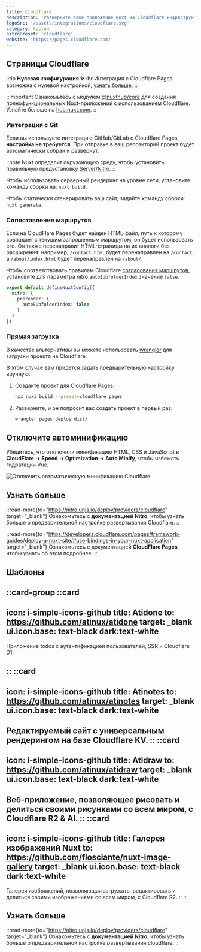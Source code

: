 ```yaml
---
title: Cloudflare
description: 'Разверните ваше приложение Nuxt на Cloudflare инфраструктуре.'
logoSrc: '/assets/integrations/cloudflare.svg'
category: Хостинг
nitroPreset: 'cloudflare'
website: 'https://pages.cloudflare.com/'
---
```


## Страницы Cloudflare

::tip
**Нулевая конфигурация ✨**
:br
Интеграция с Cloudflare Pages возможна с нулевой настройкой, [узнать больше](https://nitro.unjs.io/deploy#zero-config-providers).
::

::important
Ознакомьтесь с модулем [@nuxthub/core](/modules/hub) для создания полнофункциональных Nuxt-приложений с использованием Cloudflare. Узнайте больше на [hub.nuxt.com](https://hub.nuxt.com).
::

### Интеграция с Git

Если вы используете интеграцию GitHub/GitLab с Cloudflare Pages, **настройка не требуется**. При отправке в ваш репозиторий проект будет автоматически собран и развернут.

::note
Nuxt определит окружающую среду, чтобы установить правильную предустановку [Server/Nitro](https://nitro.unjs.io/deploy/providers/cloudflare).
::

Чтобы использовать серверный рендеринг на уровне сети, установите команду сборки на: `nuxt build`.

Чтобы статически сгенерировать ваш сайт, задайте команду сборки: `nuxt generate`.

### Сопоставление маршрутов

Если на CloudFlare Pages будет найден HTML-файл, путь к которому совпадает с текущим запрошенным маршрутом, он будет использовать его. Он также перенаправит HTML-страницы на их аналоги без расширения: например, `/contact.html` будет перенаправлен на `/contact`, а `/about/index.html` будет перенаправлен на `/about/`.

Чтобы соответствовать правилам Cloudflare [согласования маршрутов](https://developers.cloudflare.com/pages/configuration/serving-pages/#route-matching), установите для параметра nitro `autoSubfolderIndex` значение `false`.

```ts [nuxt.config.ts]
export default defineNuxtConfig({
  nitro: {
    prerender: {
      autoSubfolderIndex: false
    }
  }
})
```

### Прямая загрузка

В качестве альтернативы вы можете использовать [wrangler](https://github.com/cloudflare/workers-sdk) для загрузки проекта на Cloudflare.

В этом случае вам придется задать предварительную настройку вручную.

1. Создайте проект для Cloudflare Pages:

    ```bash [Terminal]
    npx nuxi build --preset=cloudflare_pages
    ```

2. Разверните, и он попросит вас создать проект в первый раз:

    ```bash [Terminal]
    wrangler pages deploy dist/
    ```

## Отключите автоминификацию

Убедитесь, что отключили минификацию HTML, CSS и JavaScript в **CloudFlare -> Speed -> Optimization -> Auto Minify**, чтобы избежать гидратации Vue.

![Отключить автоматическую минификацию Cloudflare](/assets/deploy/cloudflare-auto-minify.png)

## Узнать больше

::read-more{to="https://nitro.unjs.io/deploy/providers/cloudflare" target="_blank"}
Ознакомьтесь с **документацией Nitro**, чтобы узнать больше о предварительной настройке развертывания Cloudflare.
::

::read-more{to="https://developers.cloudflare.com/pages/framework-guides/deploy-a-nuxt-site/#use-bindings-in-your-nuxt-application" target="_blank"}
Ознакомьтесь с документацией **CloudFlare Pages**, чтобы узнать об этом подробнее.
::

## Шаблоны

::card-group
  ::card
  ---
  icon: i-simple-icons-github
  title: Atidone
  to: https://github.com/atinux/atidone
  target: _blank
  ui.icon.base: text-black dark:text-white
  ---

  Приложение todos с аутентификацией пользователей, SSR и Cloudflare D1.

  ::
  ::card
  ---
  icon: i-simple-icons-github
  title: Atinotes
  to: https://github.com/atinux/atinotes
  target: _blank
  ui.icon.base: text-black dark:text-white
  ---

  Редактируемый сайт с универсальным рендерингом на базе Cloudflare KV.
  ::
  ::card
  ---
  icon: i-simple-icons-github
  title: Atidraw
  to: https://github.com/atinux/atidraw
  target: _blank
  ui.icon.base: text-black dark:text-white
  ---
  Веб-приложение, позволяющее рисовать и делиться своими рисунками со всем миром, с Cloudflare R2 & AI.
  ::
  ::card
  ---
  icon: i-simple-icons-github
  title: Галерея изображений Nuxt
  to: https://github.com/flosciante/nuxt-image-gallery
  target: _blank
  ui.icon.base: text-black dark:text-white
  ---
  Галерея изображений, позволяющая загружать, редактировать и делиться своими изображениями со всем миром, с Cloudflare R2.
  ::
::

## Узнать больше

::read-more{to="https://nitro.unjs.io/deploy/providers/cloudflare" target="_blank"}
Ознакомьтесь с **документацией Nitro**, чтобы узнать больше о предварительной настройке развертывания cloudflare.
::
